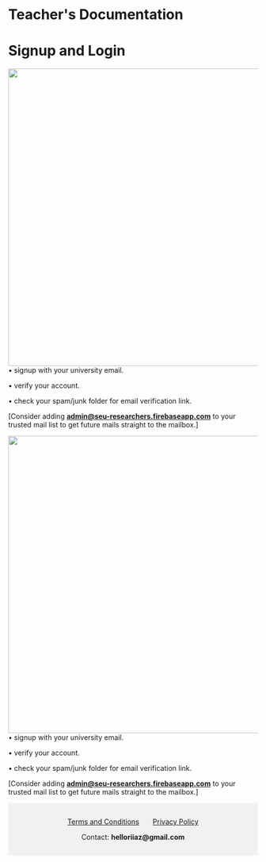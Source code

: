 # **Teacher's Documentation**

# Signup and Login
<div>
    <div>
        <img style="float: left;" src="./assets/images/signupLogin.gif"
        height="600px">
    </div>

<div style="float:right;">
•   signup with your university email.

• verify your account.

• check your spam/junk folder for email verification link. 

[Consider adding **admin@seu-researchers.firebaseapp.com** to your trusted mail list to get future mails straight to the mailbox.]
</div>
</div>

<div>
<div>
<img style="float: right;" src="./assets/images/signupLogin.gif"
height="600px">
</div>


• signup with your university email.

• verify your account.

• check your spam/junk folder for email verification link. 

[Consider adding **admin@seu-researchers.firebaseapp.com** to your trusted mail list to get future mails straight to the mailbox.]
</div>
</div>




<div style="background-color:rgba(0, 0, 0, 0.0470588); text-align:center; vertical-align: middle; padding:15px 0;">

<p align="center">
<a href="https://iqbalriiaz.github.io/seu-researchers/Terms-and-Conditions.html">Terms and Conditions</a>&nbsp; &nbsp; &nbsp; &nbsp;<a href="https://iqbalriiaz.github.io/seu-researchers/Privacy-Policy.html">Privacy Policy</a></p>

<p align="center">Contact: <b>helloriiaz@gmail.com</b> </p>

</div>

